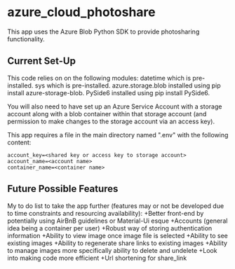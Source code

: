 # azure_cloud_photoshare
This app uses the Azure Blob Python SDK to provide photosharing functionality.

## Current Set-Up
This code relies on on the following modules: datetime which is pre-installed. sys which is pre-installed. azure.storage.blob installed using pip install azure-storage-blob. PySide6 installed using pip install PySide6.

You will also need to have set up an Azure Service Account with a storage account along with a blob container within that storage account (and permission to make changes to the storage account via an access key).

This app requires a file in the main directory named ".env" with the following content:

```
account_key=<shared key or access key to storage account>
account_name=<account name>
container_name=<container name>
```
## Future Possible Features
My to do list to take the app further (features may or not be developed due to time constraints and resourcing availability): 
+Better front-end by potentially using AirBnB guidelines or Material-Ui esque 
+Accounts (general idea being a container per user) 
+Robust way of storing authentication information 
+Ability to view image once image file is selected 
+Ability to see existing images +Ability to regenerate share links to existing images 
+Ability to manage images more specifically ability to delete and undelete 
+Look into making code more efficient 
+Url shortening for share_link
